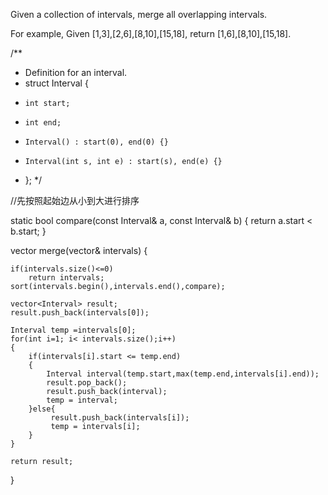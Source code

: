 Given a collection of intervals, merge all overlapping intervals.

For example,
Given [1,3],[2,6],[8,10],[15,18],
return [1,6],[8,10],[15,18].


/**
 * Definition for an interval.
 * struct Interval {
 *     int start;
 *     int end;
 *     Interval() : start(0), end(0) {}
 *     Interval(int s, int e) : start(s), end(e) {}
 * };
 */

//先按照起始边从小到大进行排序

static bool compare(const Interval& a, const Interval& b)
{
	return a.start < b.start;
}

 vector<Interval> merge(vector<Interval>& intervals) 
{
    
	if(intervals.size()<=0)
		return intervals;
	sort(intervals.begin(),intervals.end(),compare);
    
	vector<Interval> result;
	result.push_back(intervals[0]);

	Interval temp =intervals[0]; 
	for(int i=1; i< intervals.size();i++)
	{
		if(intervals[i].start <= temp.end)
		{
			Interval interval(temp.start,max(temp.end,intervals[i].end));
			result.pop_back();
			result.push_back(interval);
			temp = interval;
		}else{
			 result.push_back(intervals[i]);
			 temp = intervals[i];
		}
	}

	return result;
}


